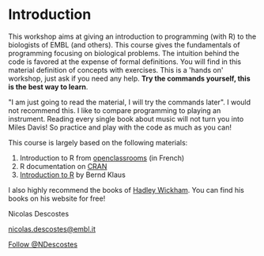 # Introduction

This workshop aims at giving an introduction to programming (with R) to the biologists of EMBL (and others). This course gives the fundamentals of programming focusing on biological problems. The intuition behind the code is favored at the expense of formal definitions. 
You will find in this material definition of concepts with exercises. This is a 'hands on' workshop, just ask if you need any help. **Try the commands yourself, this is the best way to learn**.

"I am just going to read the material, I will try the commands later". I would not recommend this. I like to compare programming to playing an instrument. Reading every single book about music will not turn you into Miles Davis! So practice and play with the code as much 
as you can!

This course is largely based on the following materials:

  1. Introduction to R from [openclassrooms](https://openclassrooms.com/en/courses/1393696-effectuez-vos-etudes-statistiques-avec-r/1393758-introduction-a-r) (in French)
  2. R documentation on [CRAN](https://cran.r-project.org/manuals.html)
  3. [Introduction to R](http://www-huber.embl.de/users/klaus/Teaching/R-lab.pdf) by Bernd Klaus

I also highly recommend the books of [Hadley Wickham](http://hadley.nz/). You can find his books on his website for free! 


Nicolas Descostes

nicolas.descostes@embl.it

<a href="https://twitter.com/NDescostes?ref_src=twsrc%5Etfw" class="twitter-follow-button" data-show-count="false">Follow @NDescostes</a><script async src="https://platform.twitter.com/widgets.js" charset="utf-8"></script>

